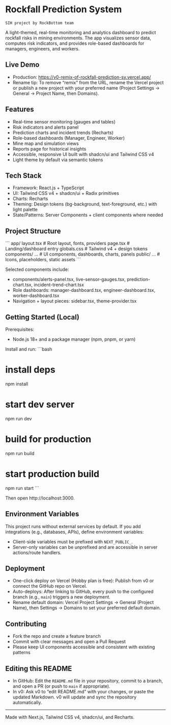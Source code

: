 # Rockfall Prediction System
    SIH project by RockBottom team
    
A light-themed, real-time monitoring and analytics dashboard to predict rockfall risks in mining environments. The app visualizes sensor data, computes risk indicators, and provides role-based dashboards for managers, engineers, and workers.

## Live Demo

- Production: https://v0-remix-of-rockfall-prediction-sy.vercel.app/
- Rename tip: To remove “remix” from the URL, rename the Vercel project or publish a new project with your preferred name (Project Settings → General → Project Name, then Domains).

## Features

- Real-time sensor monitoring (gauges and tables)
- Risk indicators and alerts panel
- Prediction charts and incident trends (Recharts)
- Role-based dashboards (Manager, Engineer, Worker)
- Mine map and simulation views
- Reports page for historical insights
- Accessible, responsive UI built with shadcn/ui and Tailwind CSS v4
- Light theme by default via semantic tokens

## Tech Stack

- Framework: React.js + TypeScript
- UI: Tailwind CSS v4 + shadcn/ui + Radix primitives
- Charts: Recharts
- Theming: Design tokens (bg-background, text-foreground, etc.) with light palette
- State/Patterns: Server Components + client components where needed

## Project Structure

\`\`\`
app/
  layout.tsx         # Root layout, fonts, providers
  page.tsx           # Landing/dashboard entry
  globals.css        # Tailwind v4 + design tokens
components/
  ...                # UI components, dashboards, charts, panels
public/
  ...                # Icons, placeholders, static assets
\`\`\`

Selected components include:
- components/alerts-panel.tsx, live-sensor-gauges.tsx, prediction-chart.tsx, incident-trend-chart.tsx
- Role dashboards: manager-dashboard.tsx, engineer-dashboard.tsx, worker-dashboard.tsx
- Navigation + layout pieces: sidebar.tsx, theme-provider.tsx

## Getting Started (Local)

Prerequisites:
- Node.js 18+ and a package manager (npm, pnpm, or yarn)

Install and run:
\`\`\`bash
# install deps
npm install

# start dev server
npm run dev

# build for production
npm run build

# start production build
npm run start
\`\`\`

Then open http://localhost:3000.

## Environment Variables

This project runs without external services by default. If you add integrations (e.g., databases, APIs), define environment variables:
- Client-side variables must be prefixed with `NEXT_PUBLIC_`.
- Server-only variables can be unprefixed and are accessible in server actions/route handlers.

## Deployment

- One-click deploy on Vercel (Hobby plan is free): Publish from v0 or connect the GitHub repo on Vercel.
- Auto-deploys: After linking to GitHub, every push to the configured branch (e.g., `main`) triggers a new deployment.
- Rename default domain: Vercel Project Settings → General (Project Name), then Settings → Domains to set your preferred default domain.

## Contributing

- Fork the repo and create a feature branch
- Commit with clear messages and open a Pull Request
- Please keep UI components accessible and consistent with existing patterns

## Editing this README

- In GitHub: Edit the `README.md` file in your repository, commit to a branch, and open a PR (or push to `main` if appropriate).
- In v0: Ask v0 to “edit README.md” with your changes, or paste the updated Markdown. v0 will update and sync the repository automatically.

---
Made with Next.js, Tailwind CSS v4, shadcn/ui, and Recharts.
